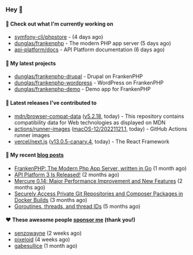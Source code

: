 ### Hey 👋

#### 👷 Check out what I'm currently working on

- [symfony-cli/phpstore](https://github.com/symfony-cli/phpstore) -  (4 days ago)
- [dunglas/frankenphp](https://github.com/dunglas/frankenphp) - The modern PHP app server (5 days ago)
- [api-platform/docs](https://github.com/api-platform/docs) - API Platform documentation (6 days ago)

#### 🌱 My latest projects

- [dunglas/frankenphp-drupal](https://github.com/dunglas/frankenphp-drupal) - Drupal on FrankenPHP
- [dunglas/frankenphp-wordpress](https://github.com/dunglas/frankenphp-wordpress) - WordPress on FrankenPHP
- [dunglas/frankenphp-demo](https://github.com/dunglas/frankenphp-demo) - Demo app for FrankenPHP

#### 🔭 Latest releases I've contributed to

- [mdn/browser-compat-data](https://github.com/mdn/browser-compat-data) ([v5.2.18](https://github.com/mdn/browser-compat-data/releases/tag/v5.2.18), today) - This repository contains compatibility data for Web technologies as displayed on MDN
- [actions/runner-images](https://github.com/actions/runner-images) ([macOS-12/20221121.1](https://github.com/actions/runner-images/releases/tag/macOS-12/20221121.1), today) - GitHub Actions runner images
- [vercel/next.js](https://github.com/vercel/next.js) ([v13.0.5-canary.4](https://github.com/vercel/next.js/releases/tag/v13.0.5-canary.4), today) - The React Framework

#### 📜 My recent [blog posts](https://dunglas.fr)

- [FrankenPHP: The Modern Php App Server, written in Go](https://dunglas.dev/2022/10/frankenphp-the-modern-php-app-server-written-in-go/) (1 month ago)
- [API Platform 3 Is Released!](https://dunglas.dev/2022/09/api-platform-3-is-released/) (2 months ago)
- [Mercure 0.14: Major Performance Improvement and New Features](https://dunglas.dev/2022/09/mercure-0-14/) (2 months ago)
- [Securely Access Private Git Repositories and Composer Packages in Docker Builds](https://dunglas.dev/2022/08/securely-access-private-git-repositories-and-composer-packages-in-docker-builds/) (3 months ago)
- [Goroutines, threads, and thread IDs](https://dunglas.dev/2022/05/goroutines-threads-and-thread-ids/) (5 months ago)

#### ❤️ These awesome people [sponsor me](https://github.com/sponsors/dunglas) (thank you!)

- [senzowayne](https://github.com/senzowayne) (2 weeks ago)
- [pixeloid](https://github.com/pixeloid) (4 weeks ago)
- [gabesullice](https://github.com/gabesullice) (1 month ago)
